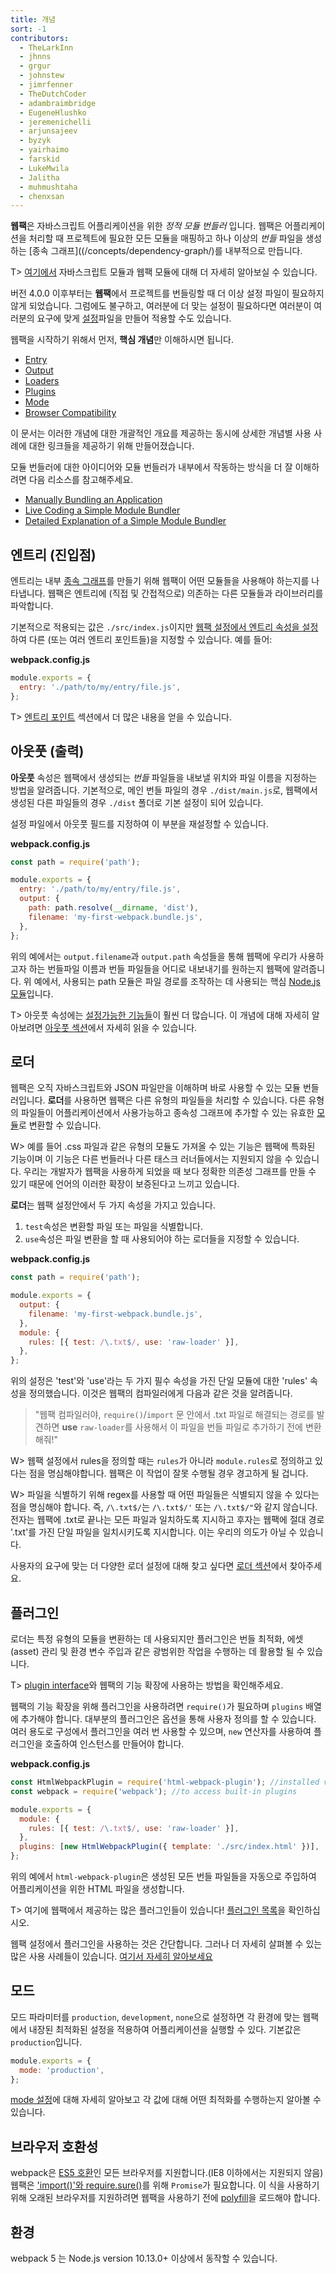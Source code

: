 ```yaml
---
title: 개념
sort: -1
contributors:
  - TheLarkInn
  - jhnns
  - grgur
  - johnstew
  - jimrfenner
  - TheDutchCoder
  - adambraimbridge
  - EugeneHlushko
  - jeremenichelli
  - arjunsajeev
  - byzyk
  - yairhaimo
  - farskid
  - LukeMwila
  - Jalitha
  - muhmushtaha
  - chenxsan
---
```


**웹팩**은 자바스크립트 어플리케이션을 위한 _정적 모듈 번들러_ 입니다. 웹팩은 어플리케이션을 처리할 때 프로젝트에 필요한 모든 모듈을 매핑하고 하나 이상의 _번들_ 파일을 생성하는 [종속 그래프]((/concepts/dependency-graph/)를 내부적으로 만듭니다.

<!--
At its core, **webpack** is a _static module bundler_ for modern JavaScript applications. When webpack processes your application, it internally builds a [dependency graph](/concepts/dependency-graph/) which maps every module your project needs and generates one or more _bundles_.
-->

T> [여기에서](/concepts/modules) 자바스크립트 모듈과 웹팩 모듈에 대해 더 자세히 알아보실 수 있습니다.

<!--
T> Learn more about JavaScript modules and webpack modules [here](/concepts/modules).
-->

버전 4.0.0 이후부터는 **웹팩**에서 프로젝트를 번들링할 때 더 이상 설정 파일이 필요하지 않게 되었습니다. 그럼에도 불구하고, 여러분에 더 맞는 설정이 필요하다면 여러분이 여러분의 요구에 맞게 [설정](/configuration)파일을 만들어 적용할 수도 있습니다.

<!--
Since version 4.0.0, **webpack does not require a configuration file** to bundle your project. Nevertheless, it is [incredibly configurable](/configuration) to better fit your needs.
-->

웹팩을 시작하기 위해서 먼저, **핵심 개념**만 이해하시면 됩니다.

<!--
To get started you only need to understand its **Core Concepts**:
-->

- [Entry](#entry)
- [Output](#output)
- [Loaders](#loaders)
- [Plugins](#plugins)
- [Mode](#mode)
- [Browser Compatibility](#browser-compatibility)

이 문서는 이러한 개념에 대한 개괄적인 개요를 제공하는 동시에 상세한 개념별 사용 사례에 대한 링크들을 제공하기 위해 만들어졌습니다.

<!--
This document is intended to give a **high-level** overview of these concepts, while providing links to detailed concept-specific use cases.
-->

모듈 번들러에 대한 아이디어와 모듈 번들러가 내부에서 작동하는 방식을 더 잘 이해하려면 다음 리소스를 참고해주세요.

<!--
For a better understanding of the ideas behind module bundlers and how they work under the hood, consult these resources:
-->

- [Manually Bundling an Application](https://www.youtube.com/watch?v=UNMkLHzofQI)
- [Live Coding a Simple Module Bundler](https://www.youtube.com/watch?v=Gc9-7PBqOC8)
- [Detailed Explanation of a Simple Module Bundler](https://github.com/ronami/minipack)

## 엔트리 (진입점)

엔트리는 내부 [종속 그래프](/concepts/dependency-graph/)를 만들기 위해 웹팩이 어떤 모듈들을 사용해야 하는지를 나타냅니다. 웹팩은 엔트리에 (직접 및 간접적으로) 의존하는 다른 모듈들과 라이브러리를 파악합니다.

기본적으로 적용되는 값은 `./src/index.js`이지만 [웹팩 설정에서 엔트리 속성을 설정](/configuration/entry-context/#entry)하여 다른 (또는 여러 엔트리 포인트들)을 지정할 수 있습니다. 예를 들어:

<!--
## Entry

An **entry point** indicates which module webpack should use to begin building out its internal [dependency graph](/concepts/dependency-graph/). webpack will figure out which other modules and libraries that entry point depends on (directly and indirectly).

By default its value is `./src/index.js`, but you can specify a different (or multiple entry points) by setting an [`entry` property in the webpack configuration](/configuration/entry-context/#entry). For example:
-->

**webpack.config.js**

```js
module.exports = {
  entry: './path/to/my/entry/file.js',
};
```

T> [엔트리 포인트](/concepts/entry-points) 섹션에서 더 많은 내용을 얻을 수 있습니다.

<!--
T> Learn more in the [entry points](/concepts/entry-points) section.
-->

## 아웃풋 (출력)

**아웃풋** 속성은 웹팩에서 생성되는 _번들_ 파일들을 내보낼 위치와 파일 이름을 지정하는 방법을 알려줍니다. 기본적으로, 메인 번들 파일의 경우 `./dist/main.js`로, 웹팩에서 생성된 다른 파일들의 경우 `./dist` 폴더로 기본 설정이 되어 있습니다.

설정 파일에서 아웃풋 필드를 지정하여 이 부분을 재설정할 수 있습니다.

<!--
The **output** property tells webpack where to emit the _bundles_ it creates and how to name these files. It defaults to `./dist/main.js` for the main output file and to the `./dist` folder for any other generated file.

You can configure this part of the process by specifying an `output` field in your configuration:
-->

**webpack.config.js**

```javascript
const path = require('path');

module.exports = {
  entry: './path/to/my/entry/file.js',
  output: {
    path: path.resolve(__dirname, 'dist'),
    filename: 'my-first-webpack.bundle.js',
  },
};
```

위의 예에서는 `output.filename`과 `output.path` 속성들을 통해 웹팩에 우리가 사용하고자 하는 번들파일 이름과 번들 파일들을 어디로 내보내기를 원하는지 웹팩에 알려줍니다. 위 예에서, 사용되는 path 모듈은 파일 경로를 조작하는 데 사용되는 핵심 [Node.js 모듈](https://nodejs.org/api/modules.html)입니다.

T> 아웃풋 속성에는 [설정가능한 기능들](/configuration/output)이 훨씬 더 많습니다. 이 개념에 대해 자세히 알아보려면 [아웃풋 섹션](/concepts/output)에서 자세히 읽을 수 있습니다.

<!--
In the example above, we use the `output.filename` and the `output.path` properties to tell webpack the name of our bundle and where we want it to be emitted to. In case you're wondering about the path module being imported at the top, it is a core [Node.js module](https://nodejs.org/api/modules.html) that gets used to manipulate file paths.

T> The `output` property has [many more configurable features](/configuration/output). If you want to learn about the concepts behind it, you can [read more in the output section](/concepts/output).
-->

## 로더

웹팩은 오직 자바스크립트와 JSON 파일만을 이해하며 바로 사용할 수 있는 모듈 번들러입니다. **로더**를 사용하면 웹팩은 다른 유형의 파일들을 처리할 수 있습니다. 다른 유형의 파일들이 어플리케이션에서 사용가능하고 종속성 그래프에 추가할 수 있는 유효한 [모듈](/concepts/modules)로 변환할 수 있습니다.

W> 예를 들어 .css 파일과 같은 유형의 모듈도 가져올 수 있는 기능은 웹팩에 특화된 기능이며 이 기능은 다른 번들러나 다른 태스크 러너들에서는 지원되지 않을 수 있습니다. 우리는 개발자가 웹팩을 사용하게 되었을 때 보다 정확한 의존성 그래프를 만들 수 있기 때문에 언어의 이러한 확장이 보증된다고 느끼고 있습니다.

**로더**는 웹팩 설정안에서 두 가지 속성을 가지고 있습니다.

1. `test`속성은 변환할 파일 또는 파일을 식별합니다.
2. `use`속성은 파일 변환을 할 때 사용되어야 하는 로더들을 지정할 수 있습니다.

<!--
## Loaders

Out of the box, webpack only understands JavaScript and JSON files. **Loaders** allow webpack to process other types of files and convert them into valid [modules](/concepts/modules) that can be consumed by your application and added to the dependency graph.

W> Note that the ability to `import` any type of module, e.g. `.css` files, is a feature specific to webpack and may not be supported by other bundlers or task runners. We feel this extension of the language is warranted as it allows developers to build a more accurate dependency graph.

At a high level, **loaders** have two properties in your webpack configuration:

1. The `test` property identifies which file or files should be transformed.
2. The `use` property indicates which loader should be used to do the transforming.
-->

**webpack.config.js**

```javascript
const path = require('path');

module.exports = {
  output: {
    filename: 'my-first-webpack.bundle.js',
  },
  module: {
    rules: [{ test: /\.txt$/, use: 'raw-loader' }],
  },
};
```

위의 설정은 'test'와 'use'라는 두 가지 필수 속성을 가진 단일 모듈에 대한 'rules' 속성을 정의했습니다. 이것은 웹팩의 컴파일러에게 다음과 같은 것을 알려줍니다.

> "웹팩 컴파일러야, `require()`/`import` 문 안에서 .txt 파일로 해결되는 경로를 발견하면 **use** `raw-loader`를 사용해서 이 파일을 번들 파일로 추가하기 전에 변환해줘!"

W> 웹팩 설정에서 rules을 정의할 때는 `rules`가 아니라 `module.rules`로 정의하고 있다는 점을 명심해야합니다. 웹팩은 이 작업이 잘못 수행될 경우 경고하게 될 겁니다.

W> 파일을 식별하기 위해 regex를 사용할 때 어떤 파일들은 식별되지 않을 수 있다는 점을 명심해야 합니다. 즉, `/\.txt$/`는 `/\.txt$/'` 또는 `/\.txt$/"`와 같지 않습니다. 전자는 웹팩에 .txt로 끝나는 모든 파일과 일치하도록 지시하고 후자는 웹팩에 절대 경로 '.txt'를 가진 단일 파일을 일치시키도록 지시합니다. 이는 우리의 의도가 아닐 수 있습니다.

사용자의 요구에 맞는 더 다양한 로더 설정에 대해 찾고 싶다면 [로더 섹션](/concepts/loader)에서 찾아주세요.

<!--

The configuration above has defined a `rules` property for a single module with two required properties: `test` and `use`. This tells webpack's compiler the following:

> "Hey webpack compiler, when you come across a path that resolves to a '.txt' file inside of a `require()`/`import` statement, **use** the `raw-loader` to transform it before you add it to the bundle."

W> It is important to remember that when defining rules in your webpack config, you are defining them under `module.rules` and not `rules`. For your benefit, webpack will warn you if this is done incorrectly.

W> Keep in mind that when using regex to match files, you may not quote it. i.e `/\.txt$/` is not the same as `'/\.txt$/'` or `"/\.txt$/"`. The former instructs webpack to match any file that ends with .txt and the latter instructs webpack to match a single file with an absolute path '.txt'; this is likely not your intention.

You can check further customization when including loaders in the [loaders section](/concepts/loaders).

-->

## 플러그인

로더는 특정 유형의 모듈을 변환하는 데 사용되지만 플러그인은 번들 최적화, 에셋(asset) 관리 및 환경 변수 주입과 같은 광범위한 작업을 수행하는 데 활용할 될 수 있습니다.

T> [plugin interface](/api/plugins)와 웹팩의 기능 확장에 사용하는 방법을 확인해주세요.

웹팩의 기능 확장을 위해 플러그인을 사용하려면 `require()`가 필요하며 `plugins` 배열에 추가해야 합니다. 대부분의 플러그인은 옵션을 통해 사용자 정의를 할 수 있습니다. 여러 용도로 구성에서 플러그인을 여러 번 사용할 수 있으며, `new` 연산자를 사용하여 플러그인을 호출하여 인스턴스를 만들어야 합니다.

<!--

## Plugins

While loaders are used to transform certain types of modules, plugins can be leveraged to perform a wider range of tasks like bundle optimization, asset management and injection of environment variables.

T> Check out the [plugin interface](/api/plugins) and how to use it to extend webpack's capabilities.

In order to use a plugin, you need to `require()` it and add it to the `plugins` array. Most plugins are customizable through options. Since you can use a plugin multiple times in a configuration for different purposes, you need to create an instance of it by calling it with the `new` operator.
-->

**webpack.config.js**

```javascript
const HtmlWebpackPlugin = require('html-webpack-plugin'); //installed via npm
const webpack = require('webpack'); //to access built-in plugins

module.exports = {
  module: {
    rules: [{ test: /\.txt$/, use: 'raw-loader' }],
  },
  plugins: [new HtmlWebpackPlugin({ template: './src/index.html' })],
};
```

위의 예에서 `html-webpack-plugin`은 생성된 모든 번들 파일들을 자동으로 주입하여 어플리케이션을 위한 HTML 파일을 생성합니다.

T> 여기에 웹팩에서 제공하는 많은 플러그인들이 있습니다! [플러그인 목록](/plugins)을 확인하십시오.

웹팩 설정에서 플러그인을 사용하는 것은 간단합니다. 그러나 더 자세히 살펴볼 수 있는 많은 사용 사례들이 있습니다. [여기서 자세히 알아보세요](/concepts/plugins)

<!--
In the example above, the `html-webpack-plugin` generates an HTML file for your application by injecting automatically all your generated bundles.

T> There are many plugins that webpack provides out of the box! Check out the [list of plugins](/plugins).

Using plugins in your webpack configuration is straightforward. However, there are many use cases that are worth further exploration. [Learn more about them here](/concepts/plugins).
-->

## 모드

모드 파라미터를 `production`, `development`, `none`으로 설정하면 각 환경에 맞는 웹팩에서 내장된 최적화된 설정을 적용하여 어플리케이션을 실행할 수 있다. 기본값은 `production`입니다.

```javascript
module.exports = {
  mode: 'production',
};
```

[mode 설정](/configuration/mode)에 대해 자세히 알아보고 각 값에 대해 어떤 최적화를 수행하는지 알아볼 수 있습니다.

## 브라우저 호환성

webpack은 [ES5 호환](https://kangax.github.io/compat-table/es5/)인 모든 브라우저를 지원합니다.(IE8 이하에서는 지원되지 않음)
웹팩은 ['import()'와 require.sure()](/guides/code-spliting/#dynamic-imports)를 위해 `Promise`가 필요합니다. 이 식을 사용하기 위해 오래된 브라우저를 지원하려면 웹팩을 사용하기 전에 [polyfill](/guides/shimming/)을 로드해야 합니다.

<!--
## Mode

By setting the `mode` parameter to either `development`, `production` or `none`, you can enable webpack's built-in optimizations that correspond to each environment. The default value is `production`.

```javascript
module.exports = {
  mode: 'production',
};
```

Learn more about the [mode configuration here](/configuration/mode) and what optimizations take place on each value.

## Browser Compatibility

webpack supports all browsers that are [ES5-compliant](https://kangax.github.io/compat-table/es5/) (IE8 and below are not supported). webpack needs `Promise` for [`import()` and `require.ensure()`](/guides/code-splitting/#dynamic-imports). If you want to support older browsers, you will need to [load a polyfill](/guides/shimming/) before using these expressions.
-->

## 환경

webpack 5 는 Node.js version 10.13.0+ 이상에서 동작할 수 있습니다.

<!--
## Environment

webpack 5 runs on Node.js version 10.13.0+.
-->
